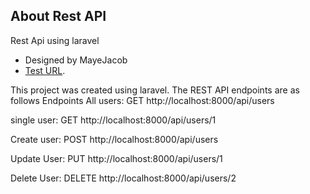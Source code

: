 
## About Rest API 

Rest Api using laravel
- Designed by MayeJacob
- [Test URL](https://youtu.be/71U-5b7-5Zg).


This project was created using laravel. The REST API endpoints are as follows
Endpoints
All users: GET
http://localhost:8000/api/users 

single user: GET
http://localhost:8000/api/users/1

Create user: POST
http://localhost:8000/api/users

Update User: PUT
http://localhost:8000/api/users/1

Delete User: DELETE
http://localhost:8000/api/users/2

